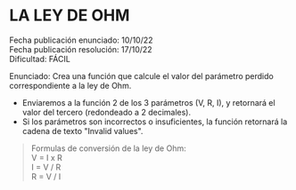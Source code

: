 # LA LEY DE OHM

Fecha publicación enunciado: 10/10/22\
Fecha publicación resolución: 17/10/22\
Dificultad: FÁCIL

Enunciado: Crea una función que calcule el valor del parámetro perdido correspondiente a la ley de Ohm.

* Enviaremos a la función 2 de los 3 parámetros (V, R, I), y retornará el valor del tercero (redondeado a 2 decimales).
* Si los parámetros son incorrectos o insuficientes, la función retornará la cadena de texto "Invalid values".
  
> Formulas de conversión de la ley de Ohm:\
> V = I x R\
> I = V / R\
> R = V / I
